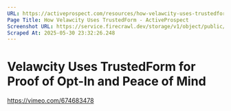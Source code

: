 ```yaml
---
URL: https://activeprospect.com/resources/how-velawcity-uses-trustedform/
Page Title: How Velawcity Uses TrustedForm - ActiveProspect
Screenshot URL: https://service.firecrawl.dev/storage/v1/object/public/media/screenshot-970a3e4d-6353-4dd0-b83c-5b1907ca58cd.png
Scraped At: 2025-05-30 23:32:26.248
---
```

# Velawcity Uses TrustedForm for Proof of Opt-In and Peace of Mind

https://vimeo.com/674683478

